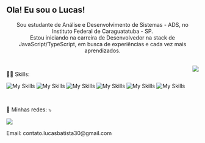 ## Ola! Eu sou o Lucas!

<div align="center">
  <p> 
    Sou estudante de Análise e Desenvolvimento de Sistemas - ADS, no Instituto Federal de Caraguatatuba - SP.<br>
    Estou iniciando na carreira de Desenvolvedor na stack de JavaScript/TypeScript, em busca de experiências e cada vez mais aprendizados. 
  </p>
  
  <br>
  
  <a href="https://github.com/lucasBatistaa">
      <img align="right" src="https://github-readme-stats.vercel.app/api/top-langs/?username=lucasBatistaa&layout=compact&langs_count=7&theme=dark" />
  </a>
</div>

<div>
  <p>👨‍💻 Skills: </p>

  ![My Skills](https://skillicons.dev/icons?i=js)
  ![My Skills](https://skillicons.dev/icons?i=ts)
  ![My Skills](https://skillicons.dev/icons?i=react)
  ![My Skills](https://skillicons.dev/icons?i=nextjs)
  ![My Skills](https://skillicons.dev/icons?i=nodejs)
  ![My Skills](https://skillicons.dev/icons?i=python)
</div>

<br>

<div>
  <p align="left">
    💌 Minhas redes: ⤵️
  </p>
  
  <a href="https://www.linkedin.com/in/lucas-batista-tech/" target="_blank">
    <img src="https://img.shields.io/badge/LinkedIn-0077B5?style=for-the-badge&logo=linkedin&logoColor=white" target="_blank"> 
  </a>
  
  <p>Email: contato.lucasbatista30@gmail.com
</div>
